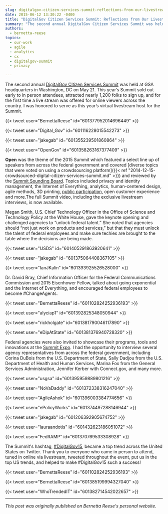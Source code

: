 ```yaml
---
slug: digitalgov-citizen-services-summit-reflections-from-our-livestream-host-and-full-recording-now-available
date: 2015-06-12 13:30:22 -0400
title: "DigitalGov Citizen Services Summit: Reflections from Our Livestream Host, and Full Recording Now Available!"
summary: "The second annual DigitalGov Citizen Services Summit was held at GSA headquarters in Washington, DC on May 21, 2015."
authors:
  - bernetta-reese
topics:
  - our-work
  - agile
  - analytics
  - cx
  - digitalgov-summit
  - privacy

---
```


The second annual [DigitalGov Citizen Services Summit](https://web.archive.org/web/20150623214816/http://summit.digitalgov.gov/) was held at GSA headquarters in Washington, DC on May 21. This year’s Summit sold out early to in person attendees, attracted nearly 1,200 folks to sign up, and for the first time a live stream was offered for online viewers across the country. I was honored to serve as this year’s virtual livestream host for the Summit.

{{< tweet user="BernettaReese" id="601377952014696449" >}}

{{< tweet user="Digital_Gov" id="601116228015542273" >}}

{{< tweet user="jakegab" id="601355239501860864" >}}

{{< tweet user="OpenGov" id="601358263167377409" >}}

**Open** was the theme of the 2015 Summit which featured a select line up of speakers from across the federal government and covered [diverse topics that were voted on using a crowdsourcing platform]({{< ref "2014-12-15-crowdsourced-digital-citizen-services-summit.md" >}}) and reviewed by the [Summit Sounding Board](https://web.archive.org/web/20150706191031/https://summit.digitalgov.gov/summit-sounding-board/). Topics included privacy and identity management, the Internet of Everything, analytics, human-centered design, agile methods, 3D printing, [public participation](https://participation.usa.gov/), open customer experience and more.The full Summit video, including the exclusive livestream interviews, is now available.

Megan Smith, U.S. Chief Technology Officer in the Office of Science and Technology Policy at the White House, gave the keynote opening and challenged agencies to “unlock federal talent.” She noted that agencies should “not just work on products and services,” but that they must unlock the talent of federal employees and make sure techies are brought to the table where the decisions are being made.

{{< tweet user="USDS" id="601405291863920641" >}}

{{< tweet user="jakegab" id="601375064408367105" >}}

{{< tweet user="IanJKalin" id="601393925526528000" >}}

Dr. David Bray, Chief Information Officer for the Federal Communications Commission and 2015 Eisenhower Fellow, talked about going exponential and the Internet of Everything, and encouraged federal employees to become #ChangeAgents.

{{< tweet user="BernettaReese" id="601102824252936193" >}}

{{< tweet user="alyciap1" id="601392825348050944" >}}

{{< tweet user="rickholgate" id="601381790046117890" >}}

{{< tweet user="eDipAtState" id="601381376940728320" >}}

Federal agencies were also invited to showcase their programs, tools and innovations at the [Summit Expo](https://web.archive.org/web/20150706193127/https://summit.digitalgov.gov/expo/). I had the opportunity to interview several agency representatives from across the federal government, including Corina DuBois from the U.S. Department of State, Sally Dadjou from the U.S. Department of Health and Human Services, Marina Fox from the General Services Administration, Jennifer Kerber with Connect.gov, and many more.

{{< tweet user="usgsa" id="601395959889801216" >}}

{{< tweet user="NoVaDaddy" id="601372338316247040" >}}

{{< tweet user="AgileAshok" id="601396003384774656" >}}

{{< tweet user="ePolicyWorks" id="601374497288146944" >}}

{{< tweet user="jakegab" id="601206392905674752" >}}

{{< tweet user="lauraandotis" id="601432623186051072" >}}

{{< tweet user="FedRAMP" id="601370769533308928" >}}

The Summit's hashtag, [&#35;DigitalGov15](https://twitter.com/hashtag/DigitalGov15?src=hash), became a top trend across the United States on Twitter. Thank you to everyone who came in person to attend, tuned in online via livestream, tweeted throughout the event, put us in the top US trends, and helped to make &#35;DigitalGov15 such a success!

{{< tweet user="BernettaReese" id="601102824252936193" >}}

{{< tweet user="BernettaReese" id="601385199994327040" >}}

{{< tweet user="WhoTrendedIT" id="601382714542022657" >}}

---

*This post was originally published on Bernetta Reese's personal website.*
